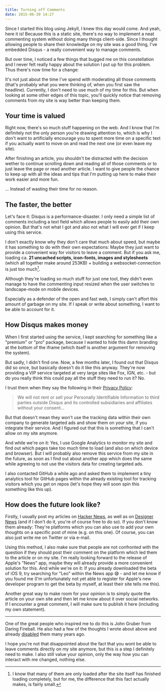 ```yaml
---
title: Turning off Comments
date: 2015-06-30 14:27
---
```


Since I started this blog using Jekyll, I knew this day would come. And yeah, here it is! Because this is a static site, there's no way to implement a neat commenting system without doing many things client-side. Since I thought allowing people to share their knowledge on my site was a good thing, I've embedded Disqus - a really convenient way to manage comments.

But over time, I noticed a few things that bugged me on this constellation and I never felt really happy about the solution I put up for this problem. Thus there's now time for a change:

It's not just about the time I've spend with moderating all those comments (that's probably what you were thinking of, when you first saw the headline). Currently, I don't need to use much of my time for this. But when looking at some other edges of this topic, you'll quickly notice that removing comments from my site is way better than keeping them.

## Your time is valued

Right now, there's so much stuff happening on the web. And I know that I'm definitely not the only person you're drawing attention to, which is why I don't want to artificially encourage you to spent more time on a specific text if you actually want to move on and read the next one (or even leave my site).

After finishing an article, you shouldn't be distracted with the decision wether to continue scrolling down and reading all of those comments or to just leave the page or read another article. I want to give people the chance to keep up with all the ideas and tips that I'm putting up here to make their work easier and more fun.

... Instead of wasting their time for no reason.

## The faster, the better

Let's face it: Disqus is a performance-disaster. I only need a simple list of comments including a text field which allows people to easily add their own opinion. But that's not what I got and also not what I will ever get if I keep using this service.

I don't exactly know why they don't care that much about speed, but maybe it has something to do with their own expectations: Maybe they just want to provide a convenient way for visitors to leave a comment. But if you ask me, loading ca. **21 uncached scripts, icon-fonts, images and stylesheets** (which all together make around 253KB) + building a websocket-connection is just too much[^1].

Although they're loading so much stuff for just one tool, they didn't even manage to have the commenting input resized when the user switches to landscape-mode on mobile devices.

Especially as a defender of the open and fast web, I simply can't affort this amount of garbage on my site. If I speak or write about something, I want to be able to account for it.

## How Disqus makes money

When I first started using the service, I kept searching for something like a "premium" or "pro" package, because I wanted to hide this damn branding at the bottom of the iframe (which itself is another argument for removing the system).

But sadly, I didn't find one. Now, a few months later, I found out that Disqus did so once, but basically doesn't do it like this anyway. They're now providing a VIP service targeted at very large sites like Fox, IGN, etc. - but do you really think this could pay all the stuff they need to run it? No.

I trust them when they say the following in their [Privacy Policy][1]:

> We will not rent or sell your Personally Identifiable Information to third parties outside Disqus and its controlled subsidiaries and affiliates without your consent...

But that doesn't mean they won't use the tracking data within their own company to generate targeted ads and show them on your site, if you integrate their service. And I figured out that this is something that I can't allow on my site anymore.

And while we're on it: Yes, I use Google Analytics to monitor my site and find out which pages take too much time to load (and also on which device and browser). But I will probably also remove this service from my site in the future, as soon as I find out about another app which does the same while agreeing to not use the visitors data for creating targeted ads.

I also contacted GitHub a while ago and asked them to implement a tiny analytics tool for GitHub pages within the already existing tool for tracking visitors which you get on repos (let's hope they will soon spin this something like this up).

## How does the future look like?

Firstly, I usually post my articles on [Hacker News][2], as well as on [Designer News][3] (and if I don't do it, you're of course free to do so). If you don't know them already: They're platforms which you can also use to add your own thoughts on a specific post of mine (e.g. on this one). Of course, you can also just write me on Twitter or via e-mail.

Using this method, I also make sure that people are not confronted with the question if they should post their comment on the platform which led them to the article or on my site. I'm really looking forward to the release of Apple's "News" app, maybe they will already provide a more convenient solution for this. And while we're on it: If you already downloaded the beta of iOS 9, try searching for "Leo" within the News app 😅 - and let me know if you found me (I'm unfortunately not yet able to register for Apple's new developer program to get the beta by myself, at least their site tells me this).

Another great way to make room for your opinion is to simply quote the article on your own site and then let me know about it over social networks. If I encounter a great comment, I will make sure to publish it here (including my own statement).

---

One of the great people who inspired me to do this is John Gruber from Daring Fireball. He also had a few of the thoughts I wrote about above and already [disabled][4] them many years ago.

I hope you're not that disappointed about the fact that you wont be able to leave comments directly on my site anymore, but this is a step I definitely need to make. I also still value your opinion, only the way how you can interact with me changed, nothing else.

[^1]: I know that many of them are only loaded after the site itself has finished loading completely, but for me, the difference that this fact actually makes, is fairly small.

[1]: https://help.disqus.com/customer/portal/articles/466259-privacy-policy#docs-internal-guid-7114636b-a35c-b705-17e5-81f1b840c25c
[2]: https://news.ycombinator.com/
[3]: https://www.designernews.co/
[4]: http://shawnblanc.net/2007/07/why-daring-fireball-is-comment-free/
